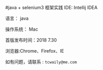 #java + selenium3 框架实践
IDE: Intellij IDEA 

语言： java

操作系统： Mac

首版发布时间：2018 7.30

浏览器:Chrome、Firefox、IE

如有问题，请联系 : `tcwaily@me.com`